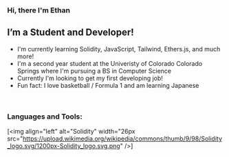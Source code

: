 ### Hi, there I'm Ethan

## I’m a Student and Developer!

- I'm currently learning Solidity, JavaScript, Tailwind, Ethers.js, and much more!
- I'm a second year student at the Univeristy of Colorado Colorado Springs where I'm pursuing a BS in Computer Science
- Currently I'm looking to get my first developing job!
- Fun fact: I love basketball / Formula 1 and am learning Japanese

<br />

### Languages and Tools:

[<img align="left" alt="Solidity" width="26px src="https://upload.wikimedia.org/wikipedia/commons/thumb/9/98/Solidity_logo.svg/1200px-Solidity_logo.svg.png" />]
